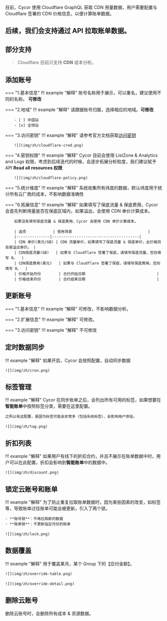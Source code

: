 目前，Cycor 使用 Cloudflare GraphQL 获取 CDN 用量数据，用户需要配置与 Cloudflare 签署的 CDN 价格信息，以便计算账单数据。

后续，我们会支持通过 API 拉取账单数据。
---

## 部分支持
> Cloudflare 目前只支持 **CDN** 成本分析。

## 添加账号
=== "1.基本信息"
    !!! example "解释"
        账号名称用于展示，可以重名，建议使用不同的名称。 **可修改**

=== "2.地域"
    !!! example "解释"
        请跟据账号归属，选择相应的地域。**可修改**

        - [ ] 中国站
        - [x] 全球站

=== "3.访问密钥"
    !!! example "解释"
        请参考官方文档获取[访问密钥](https://developers.cloudflare.com/fundamentals/api/get-started/create-token/)

        ![](img/zh/cloudflare-cred.png)

=== "4.密钥权限"
    !!! example "解释"
        Cycor 目前会使用 ListZone & Analytics and Logs 权限，考虑到后续迭代的时候，会逐步拓展分析粒度，我们建议赋予 API **Read all resources 权限**
        
        ![](img/zh/cloudflare-policy.png)

=== "5.统计维度"
    !!! example "解释"
        系统收集所有纬度的数据，默认纬度用于统计所有云厂商的成本，不影响数据准确性

=== "6.拓展信息"
    !!! example "解释"
        如果填写了保底流量 & 保底费用，Cycor 会首先判断用量是否在保底区域内，如果溢出，会使用 CDN 单价计算成本。

        如果没有填写保底流量 & 保底费用，Cycor 会使用 CDN 单价计算成本。

        | 选项            | 使用场景                                  |
        |---------------|---------------------------------------|
        | CDN 单价(美元/GB) | CDN 流量单价，如果填写了保底流量 & 保底单价，此价格将会是溢出单价。 |
        | CDN保底流量(GB)   | 如果与 Cloudflare 签署了保底，请填写保底流量，否则填写 0。  |
        | CDN保底费用(美元)   | 如果与 Cloudflare 签署了保底，请填写保底费用，否则填写 0。  |
        | 价格开始月份        | 合约开始日期                                |
        | 价格结束月份        | 合约结束日期                                |

## 更新账号
=== "1.基本信息"
    !!! example "解释"
        可修改，不影响数据分析。

=== "2.扩展信息"
    !!! example "解释"
        可修改。

=== "3.访问密钥"
    !!! example "解释"
        不可修改

## 定时数据同步
!!! example "解释"
    如果开启，Cycor 会按照配置，自动同步数据

    ![](img/zh/cron.png)

## 标签管理
!!! example "解释"
    Cycor 在同步账单之后，会列出所有可用的标签，如果想要在**智能账单**中按照标签分类，需要在这里配置。

    之所以有这配置，是因为标签可能会非常多（包括系统标签），会影响用户体验。

    ![](img/zh/tag.png)

## 折扣列表
!!! example "解释"
    如果用户有线下的折扣合约，并且不展示在账单数据中时，用户可以在此配置，折扣会影响到**智能账单**中的数据中。

    ![](img/zh/discount.png)

## 锁定云账号和账单
!!! example "解释"
    为了防止重复拉取账单数据时，因为某些因素的改变，如标签等，导致账单过往账单可能会被更新，引入了两个锁。

    - **账号锁**：不再拉取新的数据
    - **账单锁**：不更新指定月份的账单

    ![](img/zh/lock.png)

## 数据覆盖
!!! example "解释"
    用于覆盖某月，某个 Group 下的【应付金额】。

    ![](img/zh/override-table.png)

    ![](img/zh/override-detail.png)

## 删除云账号
删除云账号时，会删除所有成本 & 资源数据。
